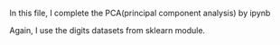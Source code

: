 In this file, I complete the PCA(principal component analysis) by ipynb

Again, I use the digits datasets from sklearn module.
